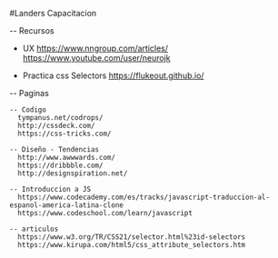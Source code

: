#Landers Capacitacion

-- Recursos

  - UX
    https://www.nngroup.com/articles/
    https://www.youtube.com/user/neurojk

  - Practica css Selectors
    https://flukeout.github.io/
    
  -- Paginas
  
    -- Codigo
      tympanus.net/codrops/
      http://cssdeck.com/
      https://css-tricks.com/
    
    -- Diseño - Tendencias
      http://www.awwwards.com/
      https://dribbble.com/
      http://designspiration.net/
      
    -- Introduccion a JS
      https://www.codecademy.com/es/tracks/javascript-traduccion-al-espanol-america-latina-clone
      https://www.codeschool.com/learn/javascript
      
    -- articulos
      https://www.w3.org/TR/CSS21/selector.html%23id-selectors
      https://www.kirupa.com/html5/css_attribute_selectors.htm
